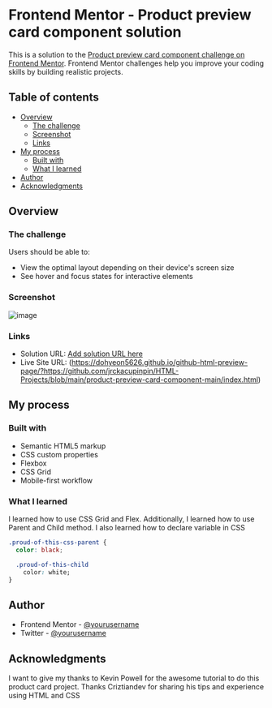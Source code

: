 # Frontend Mentor - Product preview card component solution

This is a solution to the [Product preview card component challenge on Frontend Mentor](https://www.frontendmentor.io/challenges/product-preview-card-component-GO7UmttRfa). Frontend Mentor challenges help you improve your coding skills by building realistic projects. 

## Table of contents

- [Overview](#overview)
  - [The challenge](#the-challenge)
  - [Screenshot](#screenshot)
  - [Links](#links)
- [My process](#my-process)
  - [Built with](#built-with)
  - [What I learned](#what-i-learned)
- [Author](#author)
- [Acknowledgments](#acknowledgments)


## Overview

### The challenge

Users should be able to:

- View the optimal layout depending on their device's screen size
- See hover and focus states for interactive elements

### Screenshot
  
![image](https://github.com/user-attachments/assets/e4a97e74-f583-40a4-a9be-74632c7a2341)


### Links

- Solution URL: [Add solution URL here](https://your-solution-url.com)
- Live Site URL: (https://dohyeon5626.github.io/github-html-preview-page/?https://github.com/jrckacupinpin/HTML-Projects/blob/main/product-preview-card-component-main/index.html)

## My process

### Built with

- Semantic HTML5 markup
- CSS custom properties
- Flexbox
- CSS Grid
- Mobile-first workflow

### What I learned

I learned how to use CSS Grid and Flex. Additionally, I learned how to use Parent and Child method. I also learned how to declare variable in CSS

```css
.proud-of-this-css-parent {
  color: black;

  .proud-of-this-child
    color: white;
}
```

## Author

- Frontend Mentor - [@yourusername](https://www.frontendmentor.io/profile/jrckacupinpin)
- Twitter - [@yourusername](https://www.twitter.com/yourusername)


## Acknowledgments

I want to give my thanks to Kevin Powell for the awesome tutorial to do this product card project. Thanks Criztiandev for sharing his tips and experience using HTML and CSS

